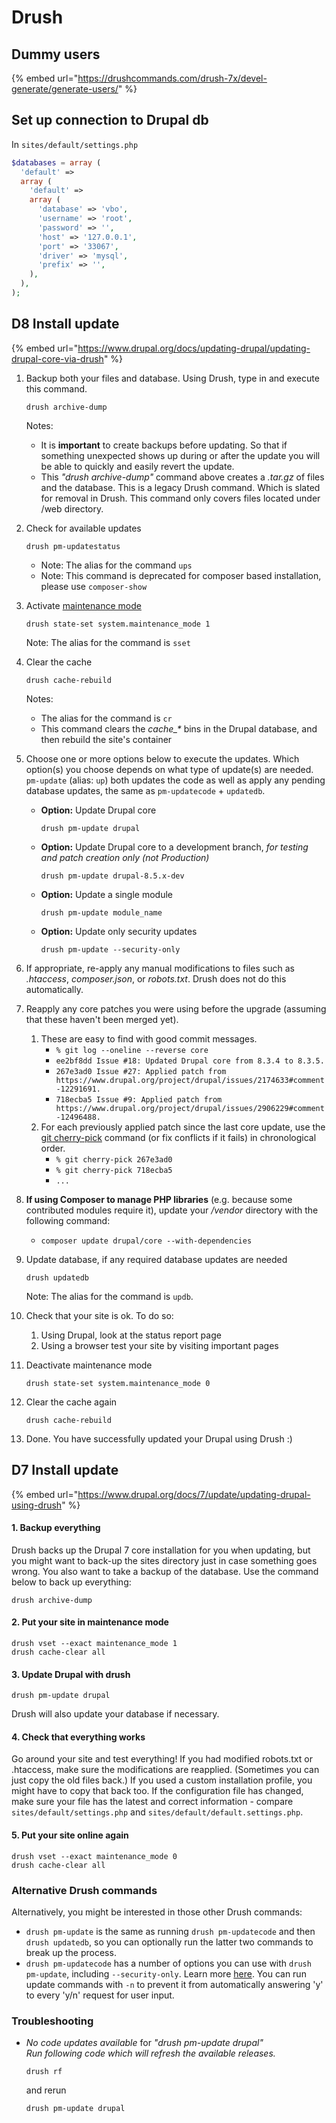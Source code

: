 # Drush

## Dummy users

{% embed url="https://drushcommands.com/drush-7x/devel-generate/generate-users/" %}

## Set up connection to Drupal db

In `sites/default/settings.php`

```php
$databases = array (
  'default' =>
  array (
    'default' =>
    array (
      'database' => 'vbo',
      'username' => 'root',
      'password' => '',
      'host' => '127.0.0.1',
      'port' => '33067',
      'driver' => 'mysql',
      'prefix' => '',
    ),
  ),
);

```

## D8 Install update

{% embed url="https://www.drupal.org/docs/updating-drupal/updating-drupal-core-via-drush" %}



1. Backup both your files and database. Using Drush, type in and execute this command.

   ```text
   drush archive-dump
   ```

   Notes:

   * It is **important** to create backups before updating. So that if something unexpected shows up during or after the update you will be able to quickly and easily revert the update.
   * This _"drush archive-dump"_ command above creates a _.tar.gz_ of files and the database. This is a legacy Drush command. Which is slated for removal in Drush. This command only covers files located under /web directory.

2. Check for available updates  


   ```text
   drush pm-updatestatus
   ```

   * Note: The alias for the command `ups`
   * Note: This command is deprecated for composer based installation, please use `composer-show`

3. Activate [maintenance mode](https://www.drupal.org/node/2827362/)  


   ```text
   drush state-set system.maintenance_mode 1
   ```

   Note: The alias for the command is `sset`

4. Clear the cache  


   ```text
   drush cache-rebuild
   ```

   Notes:

   * The alias for the command is `cr`
   * This command clears the _cache\_\*_ bins in the Drupal database, and then rebuild the site's container

5. Choose one or more options below to execute the updates. Which option\(s\) you choose depends on what type of update\(s\) are needed. `pm-update` \(alias: `up`\) both updates the code as well as apply any pending database updates, the same as `pm-updatecode` + `updatedb`.
   * **Option:** Update Drupal core  


     ```text
     drush pm-update drupal
     ```

   * **Option:** Update Drupal core to a development branch, _for testing and patch creation only \(not Production\)_  


     ```text
     drush pm-update drupal-8.5.x-dev
     ```

   * **Option:** Update a single module  


     ```text
     drush pm-update module_name
     ```

   * **Option:** Update only security updates  


     ```text
     drush pm-update --security-only
     ```
6. If appropriate, re-apply any manual modifications to files such as _.htaccess_, _composer.json_, or _robots.txt_. Drush does not do this automatically.
7. Reapply any core patches you were using before the upgrade \(assuming that these haven't been merged yet\).
   1. These are easy to find with good commit messages.
      * `% git log --oneline --reverse core`
      * `ee2bf8dd Issue #18: Updated Drupal core from 8.3.4 to 8.3.5.`
      * `267e3ad0 Issue #27: Applied patch from https://www.drupal.org/project/drupal/issues/2174633#comment-12291691.`
      * `718ecba5 Issue #9: Applied patch from https://www.drupal.org/project/drupal/issues/2906229#comment-12496488.`
   2. For each previously applied patch since the last core update, use the [git cherry-pick](https://git-scm.com/docs/git-cherry-pick) command \(or fix conflicts if it fails\) in chronological order.
      * `% git cherry-pick 267e3ad0`
      * `% git cherry-pick 718ecba5`
      * `...`
8. **If using Composer to manage PHP libraries** \(e.g. because some contributed modules require it\), update your _/vendor_ directory with the following command:
   * `composer update drupal/core --with-dependencies`
9. Update database, if any required database updates are needed  


   ```text
   drush updatedb
   ```

   Note: The alias for the command is `updb`.

10. Check that your site is ok. To do so:
    1. Using Drupal, look at the status report page
    2. Using a browser test your site by visiting important pages
11. Deactivate maintenance mode  


    ```text
    drush state-set system.maintenance_mode 0
    ```

12. Clear the cache again  


    ```text
    drush cache-rebuild
    ```

13. Done. You have successfully updated your Drupal using Drush :\)

## D7 Install update

{% embed url="https://www.drupal.org/docs/7/update/updating-drupal-using-drush" %}



#### 1. Backup everything <a id="s-1-backup-everything"></a>

Drush backs up the Drupal 7 core installation for you when updating, but you might want to back-up the sites directory just in case something goes wrong. You also want to take a backup of the database. Use the command below to back up everything:

```text
drush archive-dump
```

#### 2. Put your site in maintenance mode <a id="s-2-put-your-site-in-maintenance-mode"></a>

```text
drush vset --exact maintenance_mode 1 
drush cache-clear all 
```

#### 3. Update Drupal with drush <a id="s-3-update-drupal-with-drush"></a>

```text
drush pm-update drupal
```

Drush will also update your database if necessary.

#### 4. Check that everything works <a id="s-4-check-that-everything-works"></a>

Go around your site and test everything! If you had modified robots.txt or .htaccess, make sure the modifications are reapplied. \(Sometimes you can just copy the old files back.\) If you used a custom installation profile, you might have to copy that back too. If the configuration file has changed, make sure your file has the latest and correct information - compare `sites/default/settings.php` and `sites/default/default.settings.php`.

#### 5. Put your site online again <a id="s-5-put-your-site-online-again"></a>

```text
drush vset --exact maintenance_mode 0 
drush cache-clear all 
```

### Alternative Drush commands <a id="s-alternative-drush-commands"></a>

Alternatively, you might be interested in those other Drush commands:

* `drush pm-update` is the same as running `drush pm-updatecode` and then `drush updatedb`, so you can optionally run the latter two commands to break up the process.
* `drush pm-updatecode` has a number of options you can use with `drush pm-update`, including `--security-only`. Learn more [here](http://drushcommands.com/drush-7x/pm/pm-updatecode/). You can run update commands with `-n` to prevent it from automatically answering 'y' to every 'y/n' request for user input.

### Troubleshooting <a id="s-troubleshooting"></a>

* _No code updates available_ for __"drush pm-update drupal"  
  Run following code which will refresh the available releases_._  
 

  ```text
  drush rf
  ```

  and rerun

  ```text
  drush pm-update drupal

  ```

